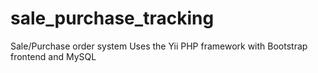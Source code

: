 # sale_purchase_tracking
Sale/Purchase order system
Uses the Yii PHP framework with Bootstrap frontend and MySQL
